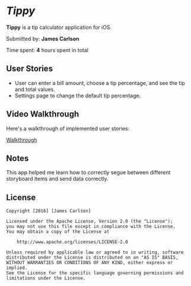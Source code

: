 
# *Tippy*

**Tippy** is a tip calculator application for iOS.

Submitted by: **James Carlson**

Time spent: **4** hours spent in total

## User Stories

*  User can enter a bill amount, choose a tip percentage, and see the tip and total values.
*  Settings page to change the default tip percentage.

## Video Walkthrough 

Here's a walkthrough of implemented user stories:

[Walkthrough](http://i.imgur.com/6bjzW1z.gifv)

## Notes

This app helped me learn how to correctly segue between different storyboard items and send data correctly.

## License

    Copyright [2016] [James Carlson]

    Licensed under the Apache License, Version 2.0 (the "License");
    you may not use this file except in compliance with the License.
    You may obtain a copy of the License at

        http://www.apache.org/licenses/LICENSE-2.0

    Unless required by applicable law or agreed to in writing, software
    distributed under the License is distributed on an "AS IS" BASIS,
    WITHOUT WARRANTIES OR CONDITIONS OF ANY KIND, either express or implied.
    See the License for the specific language governing permissions and
    limitations under the License.
